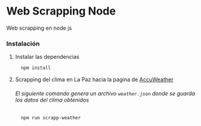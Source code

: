 # Web Scrapping Node

Web scrapping en node js

### Instalación

1. Instalar las dependencias
    ```bash
      npm install
    ```

2. Scrapping del clima en La Paz hacia la pagina de [AccuWeather](https://www.accuweather.com/es/bo/bolivia-weather)
    
    ###### *El siguiente comando genera un archivo `weather.json` donde se guarda los datos del clima obtenidos*
    ```bash
      npm run scrapp-weather
    ```